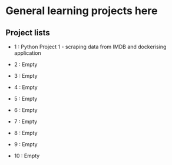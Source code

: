 # General learning projects here


## Project lists
- 1 : Python Project 1 - scraping data from IMDB and dockerising application

- 2 : Empty

- 3 : Empty

- 4 : Empty

- 5 : Empty

- 6 : Empty

- 7 : Empty

- 8 : Empty

- 9 : Empty

- 10 : Empty